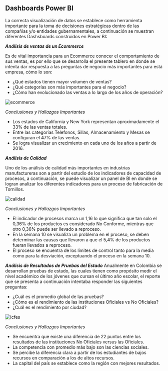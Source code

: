 ## **Dashboards Power BI**

La correcta visualización de datos se establece como herramienta importante para la toma de decisiones estratégicas dentro de las compañías y/o entidades gubernamentales, a continuación se muestran diferentes Dashsboards construidos en Power BI:

***Análisis de ventas de un Ecommerce***

Es de vital importancia para un Ecommerce conocer el comportamiento de sus ventas, es por ello que se desarrolla el presente tablero en donde se intenta dar respuesta a las preguntas de negocio más importantes para está empresa, cómo lo son:
 - ¿Qué estados tienen mayor volumen de ventas?
 - ¿Qué categorías son más importantes para el negocio?
 - ¿Cómo han evolucionado las ventas a lo largo de los años de operación?

![ecommerce](https://user-images.githubusercontent.com/81836507/138628691-8c6bed93-f325-4a65-8c52-a631cb5ed2be.jpg)

*Conclusiones y Hallazgos Importantes*
 - Los estados de California y New York representan aproximadamente el 33% de las ventas totales.
 - Entre las categorías Telefonos, Sillas, Almacenamiento y Mesas se configuran el 47% de las ventas.
 - Se logra visualizar un crecimiento en cada uno de los años a partir de 2016.

***Análisis de Calidad***

Uno de los análisis de calidad más importantes en industrias manufactureras son a partir del estudio de los indicadores de capacidad de procesos, a continuación, se puede visualizar un panel de BI en donde se logran analizar los diferentes indicadores para un proceso de fabricación de Tornillos.

![calidad](https://user-images.githubusercontent.com/81836507/138628607-678801a2-e534-4321-b7e6-cdcdaa54d17d.jpg)

*Conclusiones y Hallazgos Importantes*
 
 - El indicador de procesos marca un 1,16 lo que significa que tan solo el 0,36% de los productos es considerado No Conforme, mientras que otro 0,36% puede ser llevado a reproceso.
 - En la semana 10 se visualiza un problema en el proceso, se deben determinar las causas que llevaron a que el 5,4% de los productos fueran llevados a reproceso.
 - El proceso se encuentra de los límites de control tanto para la media como para la desviación, exceptuando el proceso en la semana 10.

***Análisis de Resultados de Pruebas del Estado***
Anualmente en Colombia se desarrollan pruebas de estado, las cuales tienen como propósito medir el nivel académico de los jóvenes que cursan el último año escolar, el reporte que se presenta a continuación intentaba responder las siguientes preguntas:

 - ¿Cuál es el promedio global de las pruebas?
 - ¿Cómo es el rendimiento de las instituciones Oficiales vs No Oficiales?
 - ¿Cuál es el rendimiento por ciudad?

![icfes](https://user-images.githubusercontent.com/81836507/138628885-29eed75d-215b-4e50-895a-3dcad8804c2a.jpg)

*Conclusiones y Hallazgos Importantes*
 - Se encuentra que existe una diferencia de 22 puntos entre los resultados de las instituciones No Oficiales versus las Oficiales.
 - La competencia con promedio más bajo son las ciencias sociales.
 - Se percibe la diferencia clara a partir de los estudiantes de bajos recursos en comparación a los de altos recursos.
 - La capital del país se establece como la región con mejores resultados.
